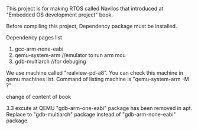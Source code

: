 This project is for making RTOS called Navilos that introduced at "Embedded OS development project" book.

Before compiling this project, Dependency package must be installed.

Dependency pages list
1.	gcc-arm-none-eabi
2.	qemu-system-arm			//emulator to run arm mcu
3.	gdb-multiarch			//for debuging

We use machine called "realview-pd-a8". You can check this machine in qemu machines list.
Command of listing machine is "qemu-system-arm -M ?"

change of content of book

3.3 excute at QEMU
"gdb-arm-one-eabi" package has been removed in apt.
Replace to "gdb-multiarch" package instead of "gdb-arm-none-eabi" package.
